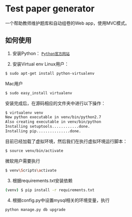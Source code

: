 # Test paper generator
一个帮助教师维护题库和自动组卷的Web app，使用MVC模式。

## 如何使用
1. 安装Python：
[`Python官方网站`](www.python.org)

2. 安装Virtual env
Linux用户：
``` sh
$ sudo apt-get install python-virtualenv
```

Mac用户
``` sh
$ sudo easy_install virtualenv
```

安装完成后，在源码相应的文件夹中进行以下操作：
``` sh
$ virtualenv venv
New python executable in venv/bin/python2.7
Also creating executable in venv/bin/python
Installing setuptools............done.
Installing pip...............done.
```

目前已经加载了虚拟环境，然后我们在执行虚拟环境运行脚本：
``` sh
$ source venv/bin/activate
```

微软用户需要执行
``` sh
$ venv\Scripts\activate
```

3. 根据requirements.txt安装依赖
``` sh
(venv) $ pip install -r requirements.txt
```

4. 根据config.py中设置mysql相关的环境变量，执行
``` sh
python manage.py db upgrade
```
